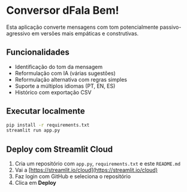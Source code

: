 # Conversor dFala Bem!

Esta aplicação converte mensagens com tom potencialmente passivo-agressivo em versões mais empáticas e construtivas.

## Funcionalidades
- Identificação do tom da mensagem
- Reformulação com IA (várias sugestões)
- Reformulação alternativa com regras simples
- Suporte a múltiplos idiomas (PT, EN, ES)
- Histórico com exportação CSV

## Executar localmente
```bash
pip install -r requirements.txt
streamlit run app.py
```

## Deploy com Streamlit Cloud
1. Cria um repositório com `app.py`, `requirements.txt` e este `README.md`
2. Vai a [https://streamlit.io/cloud](https://streamlit.io/cloud)
3. Faz login com GitHub e seleciona o repositório
4. Clica em **Deploy**
